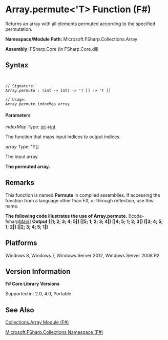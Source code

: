 # Array.permute<'T> Function (F#)

Returns an array with all elements permuted according to the specified permutation.

**Namespace/Module Path:** Microsoft.FSharp.Collections.Array

**Assembly:** FSharp.Core (in FSharp.Core.dll)


## Syntax


```


// Signature:
Array.permute : (int -> int) -> 'T [] -> 'T []

// Usage:
Array.permute indexMap array

```



#### Parameters
*indexMap*
Type: [int](http://msdn.microsoft.com/en-us/library/025d5455-3622-4ea5-9573-3ecbd4ee1375)**-&gt;**[int](http://msdn.microsoft.com/en-us/library/025d5455-3622-4ea5-9573-3ecbd4ee1375)


The function that maps input indices to output indices.


*array*
Type: **'T**[[]](http://msdn.microsoft.com/en-us/library/def20292-9aae-4596-9275-b94e594f8493)


The input array.



**The permuted array.**
## Remarks
This function is named **Permute** in compiled assemblies. If accessing the function from a language other than F#, or through reflection, use this name.

**The following code illustrates the use of Array.permute.**
[!code-fsharp[Main](snippets/fsarrays/snippet34.fs)]
**Output**
**[|1; 2; 3; 4; 5|]**
**[|5; 1; 2; 3; 4|]**
**[|4; 5; 1; 2; 3|]**
**[|3; 4; 5; 1; 2|]**
**[|2; 3; 4; 5; 1|]**
## Platforms
Windows 8, Windows 7, Windows Server 2012, Windows Server 2008 R2


## Version Information
**F# Core Library Versions**

Supported in: 2.0, 4.0, Portable




## See Also
[Collections.Array Module &#40;F&#35;&#41;](Collections.Array-Module-%5BFSharp%5D.md)

[Microsoft.FSharp.Collections Namespace &#40;F&#35;&#41;](Microsoft.FSharp.Collections-Namespace-%5BFSharp%5D.md)

